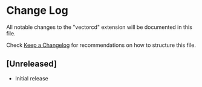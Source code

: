 # Change Log

All notable changes to the "vectorcd" extension will be documented in this file.

Check [Keep a Changelog](http://keepachangelog.com/) for recommendations on how to structure this file.

## [Unreleased]

- Initial release